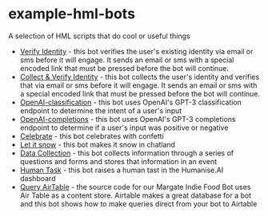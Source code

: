 # example-hml-bots
A selection of HML scripts that do cool or useful things

- [Verify Identity](/verify-identity.hml.yaml) - this bot verifies the user's existing identity via email or sms before it will engage. It sends an email or sms with a special encoded link that must be pressed before the bot will continue.
- [Collect & Verify Identity](/collect-and-verify-identity.hml.yaml) - this bot collects the user's identity and verifies that via email or sms before it will engage. It sends an email or sms with a special encoded link that must be pressed before the bot will continue.
- [OpenAI-classification](/openAI-classification.hml.yaml) - this bot uses OpenAI's GPT-3 classification endpoint to determine the intent of a user's input
- [OpenAI-completions](/openAI-completions.hml.yaml) - this bot uses OpenAI's GPT-3 completions endpoint to determine if a user's input was positive or negative
- [Celebrate](/celebrate.hml.yaml) - this bot celebrates with confetti
- [Let it snow](/let-it-snow.hml.yaml) - this bot makes it snow in chatland
- [Data Collection]() - this bot collects information through a series of questions and forms and stores that information in an event
- [Human Task]() - this bot raises a human tast in the Humanise.AI dashboard
- [Query AirTable](/airtable.hml.yaml) - the source code for our Margate Indie Food Bot uses Air Table as a content store. Airtable makes a great database for a bot and this bot shows how to make queries direct from your bot to Airtable